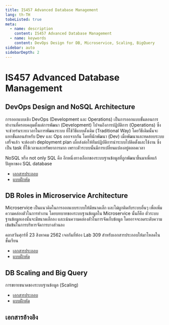 ```yaml
---
title: IS457 Advanced Database Management
lang: th-TH
tobeListed: true
meta:
  - name: description
    content: IS457 Advanced Database Management
  - name: keywords
    content: DevOps Design for DB, Microservice, Scaling, BigQuery
sidebar: auto
sidebarDepth: 2
---
```


# IS457 Advanced Database Management

## DevOps Design and NoSQL Architecture

การออกแบบเชิง DevOps (Development และ Operations) เป็นการออกแบบขั้นตอนการทำงานที่ครอบคลุมตั้งแต่การพัฒนา (Development) ไปจนถึงการปฏิบัติการ (Operations) ซึ่งจะช่วยร่นระยะเวลาในการพัฒนาระบบ ที่ใช้วิธีแบบดั้งเดิม (Traditional Way) โดยวิธีเดิมนั้นจะแยกขั้นตอนสำหรับ Dev และ Ops ออกจากกัน โดยที่นักพัฒนา (Dev) เมื่อพัฒนาและทดสอบระบบเสร็จแล้ว จะต้องทำ deployment plan เผื่อส่งต่อให้ทีมปฏิบัติการนำระบบไปติดตั้งและใช้งาน ซึ่งเป็น task ที่ใช้เวลาและทรัพยาการมาก เพราะตัวระบบนั้นมีการเปลี่ยนแปลงอยู่ตลอดเวลา

NoSQL หรือ not only SQL คือ อีกหนึ่งทางเลือกของระบบฐานข้อมูลที่ถูกพัฒนาขึ้นมาเพื่อแก้ปัญหาของ SQL database

- [เอกสารประกอบ](/assets/is457/IS457-01.pdf)
- [แบบฝึกหัด](/courses/is457/nosql-exercise.md)

## DB Roles in Microservice Architecture

Microservice เป็นแนวคิดในการออกแบบระบบให้มีขนาดเล็ก และไม่ผูกติดกับระบบอื่นๆ เพื่อเพิ่มความคล่องตัวในการทำงาน โดยบทบาทของระบบฐานข้อมูลใน Microservice นั้นก็คือ ตัวระบบฐานข้อมูลเองนั้นจะมีขนาดเล็กลง และเน้นความคล่องตัวในการจัดเก็บข้อมูล โดยอาจจะลดระดับความเข้มข้นในการบริหารจัดการบางส่วนลง

คลาสวันศุกร์ที่ 23 สิงหาคม 2562 เจอกันที่ห้อง Lab 309 สำหรับเอกสารประกอบให้มาโหลดในชั้นเรียน

- [เอกสารประกอบ](/assets/is457/IS457-02.pdf)
- [แบบฝึกหัด](/courses/is457/nosql-exercise.md)

## DB Scaling and Big Query

การขยายขนาดของระบบฐานข้อมูล (Scaling)

- [เอกสารประกอบ](/courses/is457/)
- [แบบฝึกหัด](/courses/is457/)

## เอกสารอ้างอิง
